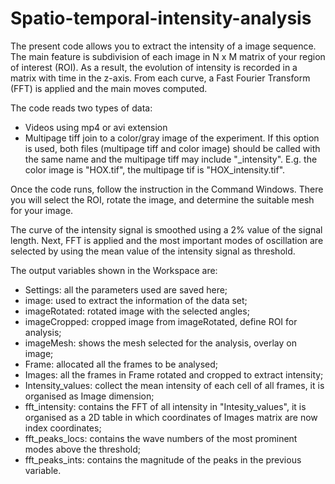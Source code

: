 # Spatio-temporal-intensity-analysis

The present code allows you to extract the intensity of a image sequence.
The main feature is subdivision of each image in N x M matrix of your region
of interest (ROI). As a result, the evolution of intensity is recorded in a
matrix with time in the z-axis. From each curve, a Fast Fourier Transform
(FFT) is applied and the main moves computed. 

The code reads two types of data: 
- Videos using mp4 or avi extension
- Multipage tiff join to a color/gray image of the experiment. If this
option is used, both files (multipage tiff and color image) should be called
with the same name and the multipage tiff may include "_intensity". E.g. 
the color image is "HOX.tif", the multipage tif is "HOX_intensity.tif". 

Once the code runs, follow the instruction in the Command Windows. There
you will select the ROI, rotate the image, and determine the suitable
mesh for your image. 

The curve of the intensity signal is smoothed using a 2% value of the 
signal length. Next, FFT is applied and the most important modes of 
oscillation are selected by using the mean value of the intensity signal 
as threshold. 

The output variables shown in the Workspace are: 
- Settings: all the parameters used are saved here; 
- image: used to extract the information of the data set; 
- imageRotated: rotated image with the selected angles; 
- imageCropped: cropped image from imageRotated, define ROI for analysis;
- imageMesh: shows the mesh selected for the analysis, overlay on image; 
- Frame: allocated all the frames to be analysed; 
- Images: all the frames in Frame rotated and cropped to extract intensity; 
- Intensity_values: collect the mean intensity of each cell of all
frames, it is organised as Image dimension; 
- fft_intensity: contains the FFT of all intensity in "Intesity_values",
it is organised as a 2D table in which coordinates of Images matrix are
now index coordinates; 
- fft_peaks_locs: contains the wave numbers of the most prominent modes 
above the threshold; 
- fft_peaks_ints: contains the magnitude of the peaks in the previous
variable. 
